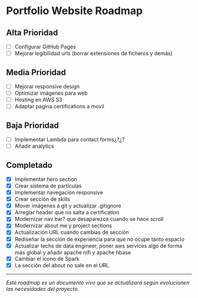 # Portfolio Website Roadmap

## Alta Prioridad
- [ ] Configurar GitHub Pages
- [ ] Mejorar legibilidad urls (borrar extensiones de ficheros y demás)

## Media Prioridad
- [ ] Mejorar responsive design
- [ ] Optimizar imágenes para web
- [ ] Hosting en AWS S3
- [ ] Adaptar pagina certifications a movil

## Baja Prioridad
- [ ] Implementar Lambda para contact forms¿?¿?
- [ ] Añadir analytics

## Completado 
- [x] Implementar hero section
- [x] Crear sistema de partículas
- [x] Implementar navegación responsive
- [x] Crear sección de skills
- [x] Mover imágenes a git y actualizar .gitignore
- [x] Arreglar header que no salta a certification
- [x] Modernizar nav bar? que desaparezca cuando se hace scroll
- [x] Modernizar about me y project sections
- [x] Actualización URL cuando cambias de sección
- [x] Rediseñar la sección de experiencia para que no ocupe tanto espacio
- [x] Actualizar techs de data engineer, poner aws services algo de forma más global y añadir apache nifi y apache hbase
- [x] Cambiar el icono de Spark 
- [x] La sección del about no sale en el URL
---
*Este roadmap es un documento vivo que se actualizará según evolucionen las necesidades del proyecto.*
